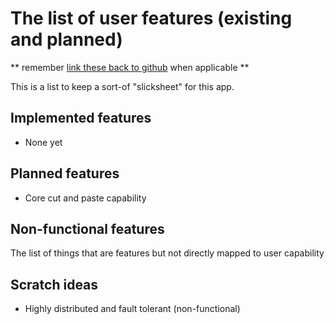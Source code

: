 # The list of user features (existing and planned)
** remember [link these back to github][1] when applicable **

This is a list to keep a sort-of "slicksheet" for this app.

## Implemented features
* None yet

## Planned features
* Core cut and paste capability

## Non-functional features
The list of things that are features but not directly mapped to user capability

## Scratch ideas 
* Highly distributed and fault tolerant (non-functional)

[1]: https://github.com/dudash/openshift-microservices/labels/feature-idea